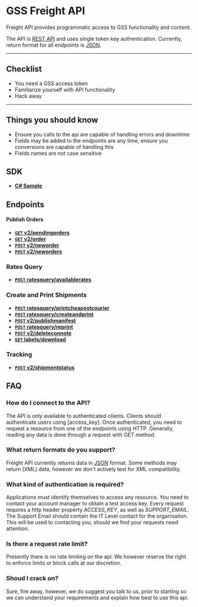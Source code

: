# GSS Freight API

Freight API provides programmatic access to GSS functionality and content.

The API is [REST API](http:/en.wikipedia.org/wiki/Representational_State_Transfer "RESTful") and uses single token key authentication.
Currently, return format for all endpoints is [JSON](http:/json.org/ "JSON").


***

## Checklist
* You need a GSS access token
* Familiarize yourself with API functionality
* Hack away

***

## Things you should know

* Ensure you calls to the api are capable of handling errors and downtime
* Fields may be added to the endpoints are any time, ensure you conversions are capable of handling this
* Fields names are not case sensitive

## SDK

- **[C# Sample](https://github.com/gosweetspot/freight-api-csharp-sample)**

## Endpoints

#### Publish Orders

- **[<code>GET</code> v2/pendingorders](https://github.com/gosweetspot/freight-api/blob/master/v2/GET_pendingorders.md)**
- **[<code>GET</code> v2/order](https://github.com/gosweetspot/freight-api/blob/master/v2/GET_order.md)**
- **[<code>POST</code> v2/neworder](https://github.com/gosweetspot/freight-api/blob/master/v2/POST_neworder.md)**
- **[<code>POST</code> v2/neworders](https://github.com/gosweetspot/freight-api/blob/master/v2/POST_neworders.md)**

### Rates Query

- **[<code>POST</code> ratesquery/availablerates](https://github.com/gosweetspot/freight-api/blob/master/ratesqueryv1/POST_availablerates.md)**

### Create and Print Shipments

- **[<code>POST</code> ratesquery/printcheapestcourier](https://github.com/gosweetspot/freight-api/blob/master/ratesqueryv1/POST_printcheapestcourier.md)**
- **[<code>POST</code> ratesquery/createandprint](https://github.com/gosweetspot/freight-api/blob/master/ratesqueryv1/POST_createandprint.md)**
- **[<code>POST</code> v2/publishmanifest](https://github.com/gosweetspot/freight-api/blob/master/v2/POST_publishmanifest.md)**
- **[<code>POST</code> ratesquery/reprint](https://github.com/gosweetspot/freight-api/blob/master/ratesqueryv1/POST_reprint.md)**
- **[<code>POST</code> v2/deleteconnote](https://github.com/gosweetspot/freight-api/blob/master/v2/POST_deleteconnote.md)**
- **[<code>GET</code> labels/download](https://github.com/gosweetspot/freight-api/blob/master/labels/GET_download.md)**

### Tracking

- **[<code>POST</code> v2/shipmentstatus](https://github.com/gosweetspot/freight-api/blob/master/v2/POST_ShipmentStatus.md)**

## FAQ

### How do I connect to the API?
The API is only available to authenticated clients. Clients should authenticate users using [access_key]. Once authenticated, you need to request a resource from one of the endpoints using HTTP. Generally, reading any data is done through a request with GET method.

### What return formats do you support?
Freight API currently returns data in [JSON](http:/json.org/ "JSON") format.  Some methods may return [XML] data, however we don't actively test for XML compatibility.

### What kind of authentication is required?
Applications must identify themselves to access any resource.
You need to contact your account manager to obtain a test access key.
Every request requires a http header property *ACCESS_KEY*, as well as *SUPPORT_EMAIL*. The Support Email should contain the IT Level contact for the organisation. This will be used to contacting you, should we find your requests need attention.

### Is there a request rate limit?
Presently there is no rate limiting on the api. We however reserve the right to enforce limits or block calls at our discretion.

### Shoud I crack on?
Sure, fire away, however, we do suggest you talk to us, prior to starting so we can understand your requirements and explain how best to use this api.
